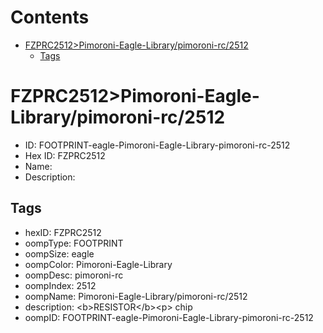 



Contents
========

* [FZPRC2512>Pimoroni-Eagle-Library/pimoroni-rc/2512](#fzprc2512pimoroni-eagle-librarypimoroni-rc2512)
	* [Tags](#tags)

# FZPRC2512>Pimoroni-Eagle-Library/pimoroni-rc/2512

- ID: FOOTPRINT-eagle-Pimoroni-Eagle-Library-pimoroni-rc-2512
- Hex ID: FZPRC2512
- Name: 
- Description: 

## Tags

- hexID: FZPRC2512
- oompType: FOOTPRINT
- oompSize: eagle
- oompColor: Pimoroni-Eagle-Library
- oompDesc: pimoroni-rc
- oompIndex: 2512
- oompName: Pimoroni-Eagle-Library/pimoroni-rc/2512
- description: &lt;b&gt;RESISTOR&lt;/b&gt;&lt;p&gt;
chip
- oompID: FOOTPRINT-eagle-Pimoroni-Eagle-Library-pimoroni-rc-2512
